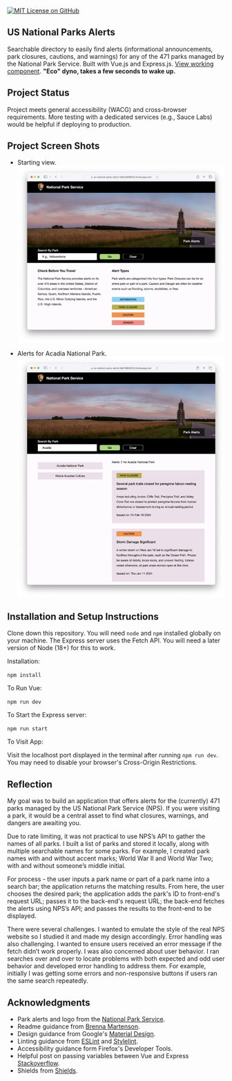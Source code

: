 [![MIT License on GitHub](https://img.shields.io/github/license/seankelliher/us-national-parks-alerts?style=flat-square)](/LICENSE.txt)
## US National Parks Alerts

Searchable directory to easily find alerts (informational announcements, park closures, cautions, and warnings) for any of the 471 parks managed by the National Park Service. Built with Vue.js and Express.js. [View working component](https://us-national-parks-alerts-fa601db96052.herokuapp.com). **"Eco" dyno, takes a few seconds to wake up.** 

## Project Status

Project meets general accessibility (WACG) and cross-browser requirements. More testing with a dedicated services (e.g., Sauce Labs) would be helpful if deploying to production.

## Project Screen Shots

* Starting view.
![screen shot of project](/screenshots/us-national-parks-alerts-screenshot1.png?s=600)

* Alerts for Acadia National Park.
![screen shot of project](/screenshots/us-national-parks-alerts-screenshot2.png?s=600)

## Installation and Setup Instructions

Clone down this repository. You will need `node` and `npm` installed globally on your machine. The Express server uses the Fetch API. You will need a later version of Node (18+) for this to work.

Installation:

`npm install`  

To Run Vue:

`npm run dev`   

To Start the Express server:

`npm run start`  

To Visit App:

Visit the localhost port displayed in the terminal after running `npm run dev`. You may need to disable your browser's Cross-Origin Restrictions.

## Reflection

My goal was to build an application that offers alerts for the (currently) 471 parks managed by the US National Park Service (NPS). If you were visiting a park, it would be a central asset to find what closures, warnings, and dangers are awaiting you.

Due to rate limiting, it was not practical to use NPS’s API to gather the names of all parks. I built a list of parks and stored it locally, along with multiple searchable names for some parks. For example, I created park names with and without accent marks; World War II and World War Two; with and without someone’s middle initial.

For process - the user inputs a park name or part of a park name into a search bar; the application returns the matching results. From here, the user chooses the desired park; the application adds the park's ID to front-end's request URL; passes it to the back-end's request URL; the back-end fetches the alerts using NPS’s API; and passes the results to the front-end to be displayed.

There were several challenges. I wanted to emulate the style of the real NPS website so I studied it and made my design accordingly. Error handling was also challenging. I wanted to ensure users received an error message if the fetch didn’t work properly. I was also concerned about user behavior. I ran searches over and over to locate problems with both expected and odd user behavior and developed error handling to address them. For example, initially I was getting some errors and non-responsive buttons if users ran the same search repeatedly.

## Acknowledgments

* Park alerts and logo from the [National Park Service](https://www.nps.gov/index.htm).
* Readme guidance from [Brenna Martenson](https://gist.github.com/martensonbj/6bf2ec2ed55f5be723415ea73c4557c4).
* Design guidance from Google's [Material Design](https://material.io/design).
* Linting guidance from [ESLint](https://eslint.org) and [Stylelint](https://stylelint.io).
* Accessibility guidance form Firefox's Developer Tools.
* Helpful post on passing variables between Vue and Express [Stackoverflow](https://stackoverflow.com/questions/72233660/pass-variables-from-front-to-backend).
* Shields from [Shields](https://shields.io).